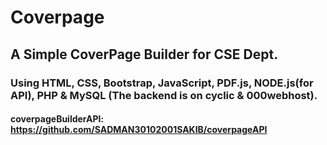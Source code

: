 # Coverpage
## A Simple CoverPage Builder for CSE Dept. 
### Using HTML, CSS, Bootstrap, JavaScript, PDF.js, NODE.js(for API), PHP & MySQL (The backend is on cyclic & 000webhost).
#### coverpageBuilderAPI: https://github.com/SADMAN30102001SAKIB/coverpageAPI
